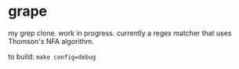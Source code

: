# grape

my grep clone. work in progress. currently a regex matcher that uses Thomson's NFA algorithm.


to build:
```make config=debug```
